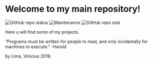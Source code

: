 # Welcome to my main repository!
![GitHub repo status](https://img.shields.io/badge/GitHub-PRO-orange)
![Maintenance](https://img.shields.io/maintenance/yes/2019?style=plastic) 
![GitHub repo size](https://img.shields.io/github/repo-size/ViniciusLimaFernandes/Main?style=plastic)

Here u will find some of my projects.

“Programs must be written for people to read, and only incidentally for machines to execute.” -Harold

by Lima, Vinicius 2019.
